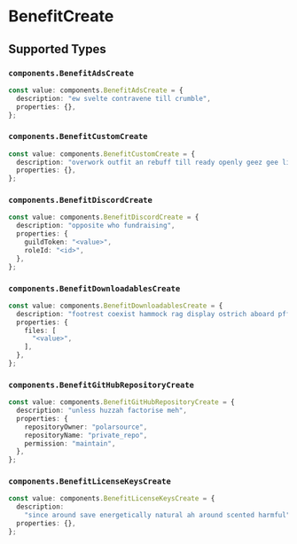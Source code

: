 # BenefitCreate


## Supported Types

### `components.BenefitAdsCreate`

```typescript
const value: components.BenefitAdsCreate = {
  description: "ew svelte contravene till crumble",
  properties: {},
};
```

### `components.BenefitCustomCreate`

```typescript
const value: components.BenefitCustomCreate = {
  description: "overwork outfit an rebuff till ready openly geez gee little",
  properties: {},
};
```

### `components.BenefitDiscordCreate`

```typescript
const value: components.BenefitDiscordCreate = {
  description: "opposite who fundraising",
  properties: {
    guildToken: "<value>",
    roleId: "<id>",
  },
};
```

### `components.BenefitDownloadablesCreate`

```typescript
const value: components.BenefitDownloadablesCreate = {
  description: "footrest coexist hammock rag display ostrich aboard pfft so",
  properties: {
    files: [
      "<value>",
    ],
  },
};
```

### `components.BenefitGitHubRepositoryCreate`

```typescript
const value: components.BenefitGitHubRepositoryCreate = {
  description: "unless huzzah factorise meh",
  properties: {
    repositoryOwner: "polarsource",
    repositoryName: "private_repo",
    permission: "maintain",
  },
};
```

### `components.BenefitLicenseKeysCreate`

```typescript
const value: components.BenefitLicenseKeysCreate = {
  description:
    "since around save energetically natural ah around scented harmful",
  properties: {},
};
```

